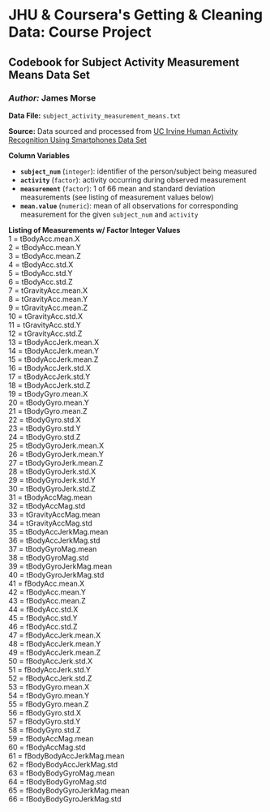 # JHU & Coursera's Getting & Cleaning Data: Course Project  
## Codebook for Subject Activity Measurement Means Data Set  
### *Author:* James Morse  

  
**Data File:** `subject_activity_measurement_means.txt`  
  
**Source:** Data sourced and processed from [UC Irvine Human Activity Recognition Using Smartphones Data Set](http://archive.ics.uci.edu/ml/datasets/Human+Activity+Recognition+Using+Smartphones)  
  
**Column Variables**  
* **`subject_num`** (`integer`): identifier of the person/subject being measured   
* **`activity`** (`factor`): activity occurring during observed measurement  
* **`measurement`** (`factor`): 1 of 66 mean and standard deviation measurements 
(see listing of measurement values below)  
* **`mean.value`** (`numeric`): mean of all observations for corresponding measurement 
for the given `subject_num` and `activity`  
  
**Listing of Measurements w/ Factor Integer Values**  
1 = tBodyAcc.mean.X   
2 = tBodyAcc.mean.Y   
3 = tBodyAcc.mean.Z   
4 = tBodyAcc.std.X   
5 = tBodyAcc.std.Y   
6 = tBodyAcc.std.Z   
7 = tGravityAcc.mean.X   
8 = tGravityAcc.mean.Y   
9 = tGravityAcc.mean.Z   
10 = tGravityAcc.std.X   
11 = tGravityAcc.std.Y   
12 = tGravityAcc.std.Z   
13 = tBodyAccJerk.mean.X   
14 = tBodyAccJerk.mean.Y   
15 = tBodyAccJerk.mean.Z   
16 = tBodyAccJerk.std.X   
17 = tBodyAccJerk.std.Y   
18 = tBodyAccJerk.std.Z   
19 = tBodyGyro.mean.X   
20 = tBodyGyro.mean.Y   
21 = tBodyGyro.mean.Z   
22 = tBodyGyro.std.X   
23 = tBodyGyro.std.Y   
24 = tBodyGyro.std.Z   
25 = tBodyGyroJerk.mean.X   
26 = tBodyGyroJerk.mean.Y   
27 = tBodyGyroJerk.mean.Z   
28 = tBodyGyroJerk.std.X   
29 = tBodyGyroJerk.std.Y   
30 = tBodyGyroJerk.std.Z   
31 = tBodyAccMag.mean   
32 = tBodyAccMag.std   
33 = tGravityAccMag.mean   
34 = tGravityAccMag.std   
35 = tBodyAccJerkMag.mean   
36 = tBodyAccJerkMag.std   
37 = tBodyGyroMag.mean   
38 = tBodyGyroMag.std   
39 = tBodyGyroJerkMag.mean   
40 = tBodyGyroJerkMag.std   
41 = fBodyAcc.mean.X   
42 = fBodyAcc.mean.Y   
43 = fBodyAcc.mean.Z   
44 = fBodyAcc.std.X   
45 = fBodyAcc.std.Y   
46 = fBodyAcc.std.Z   
47 = fBodyAccJerk.mean.X   
48 = fBodyAccJerk.mean.Y   
49 = fBodyAccJerk.mean.Z   
50 = fBodyAccJerk.std.X   
51 = fBodyAccJerk.std.Y   
52 = fBodyAccJerk.std.Z   
53 = fBodyGyro.mean.X   
54 = fBodyGyro.mean.Y   
55 = fBodyGyro.mean.Z   
56 = fBodyGyro.std.X   
57 = fBodyGyro.std.Y   
58 = fBodyGyro.std.Z   
59 = fBodyAccMag.mean   
60 = fBodyAccMag.std   
61 = fBodyBodyAccJerkMag.mean   
62 = fBodyBodyAccJerkMag.std   
63 = fBodyBodyGyroMag.mean   
64 = fBodyBodyGyroMag.std   
65 = fBodyBodyGyroJerkMag.mean   
66 = fBodyBodyGyroJerkMag.std   